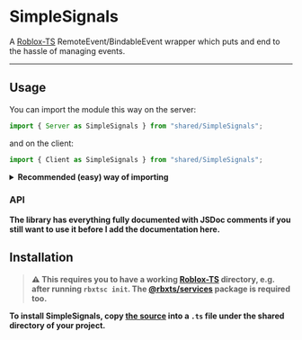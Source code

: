 # SimpleSignals
A [Roblox-TS](https://github.com/roblox-ts/roblox-ts) RemoteEvent/BindableEvent wrapper which puts and end to the hassle of managing events.
<hr>

## Usage
You can import the module this way on the server:
```ts
import { Server as SimpleSignals } from "shared/SimpleSignals";
```
and on the client:
```ts
import { Client as SimpleSignals } from "shared/SimpleSignals";
```
<details>
<summary><b>Recommended (easy) way of importing<b></summary>
	
If you don't want to write `import { Server as SimpleSignals } from "shared/SimpleSignals"` every time you import the module, you can structure your files in this way:

![](https://cdn.discordapp.com/attachments/455748680452931597/774048957046849566/unknown.png)

Where `client/SimpleSignals` is:
```ts
import { Client } from "shared/SimpleSignals";
export = Client;
```
and the same for `server/SimpleSignals`:
```ts
import { Server } from "shared/SimpleSignals";
export = Server;
```
Of course, you can rename the files so they're shorter. I wrote it like this for the sake  of being explicit.

You can then import it from the client/server in this way:
```ts
import Simple from "server/SimpleSignals";
```
```ts
import Simple from "client/SimpleSignals";
```
(or something else than `Simple`)

</details>

### API
The library has everything fully documented with JSDoc comments if you still want to use it before I add the documentation here.

## Installation
> ⚠️ **This requires you to have a working [Roblox-TS](https://github.com/roblox-ts/roblox-ts) directory, e.g. after running `rbxtsc init`. The [@rbxts/services](https://www.npmjs.com/package/@rbxts/services) package is required too.**

To install **SimpleSignals**, copy [the source](https://github.com/tacheometry/SimpleSignals/releases) into a `.ts` file under the shared directory of your project.

